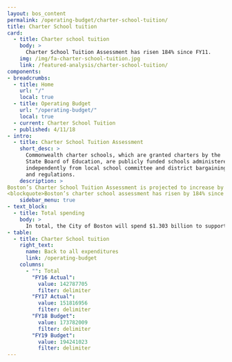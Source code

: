 ```yaml
---
layout: bos_content
permalink: /operating-budget/charter-school-tuition/
title: Charter School tuition
card:
  - title: Charter school tuition
    body: >
      Charter School Tuition Assessment has risen 184% since FY11.
    img: /img/fa-charter-school-tuition.jpg
    link: /featured-analysis/charter-school-tuition/
components:
- breadcrumbs:
  - title: Home
    url: "/"
    local: true
  - title: Operating Budget
    url: "/operating-budget/"
    local: true
  - current: Charter School Tuition
  - published: 4/11/18
- intro:
  - title: Charter School Tuition Assessment
    short_desc: >
      Commonwealth charter schools, which are granted charters by the 
      State Board of Education, are publicly funded schools administered 
      independently from local school committee and district bargaining rules 
      and regulations.
    description: >
Boston’s Charter School Tuition Assessment is projected to increase by $20.5 million (11.8%) over the FY18 budget, as about 11,084 students are projected to attend a Commonwealth Charter School in FY19. This increase brings Boston’s Charter School Tuition Assessment to $194.2 million. Boston has seen its charter school costs rise dramatically since the enactment of the 2010 Achievement Gap Legislation (184% or $126 million between FY11 and FY19 Budget). Although the proposed charter school cap ballot initiative did not pass in 2016, the City anticipates that its assessment will continue to rise as tuition rates increase and the cap allows a moderate number of new seats each year
<blockquote>Boston’s charter school assessment has risen by 184% since the enactment of the 2010 Achievement Gap Legislation.</blockquote>
    sidebar_menu: true
- text_block:
  - title: Total spending
    body: >
      In total, the City of Boston will spend $1.303 billion to support education-related programs – from prekindergarten to high school in the Boston Public School system as well as Commonwealth Charter Schools.  This spending will increase at Boston Public Schools as collective bargaining contracts are settled. 
- table:
  - title: Charter School tuition
    right_text:
      name: Back to all expenditures
      link: /operating-budget
    columns:
      - "": Total
        "FY16 Actual": 
          value: 142787705
          filter: delimiter
        "FY17 Actual": 
          value: 151816956
          filter: delimiter
        "FY18 Budget": 
          value: 173782009
          filter: delimiter
        "FY19 Budget": 
          value: 194241023
          filter: delimiter
---
```

